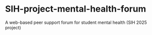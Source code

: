 # SIH-project-mental-health-forum
A web-based peer support forum for student mental health (SIH 2025 project)

